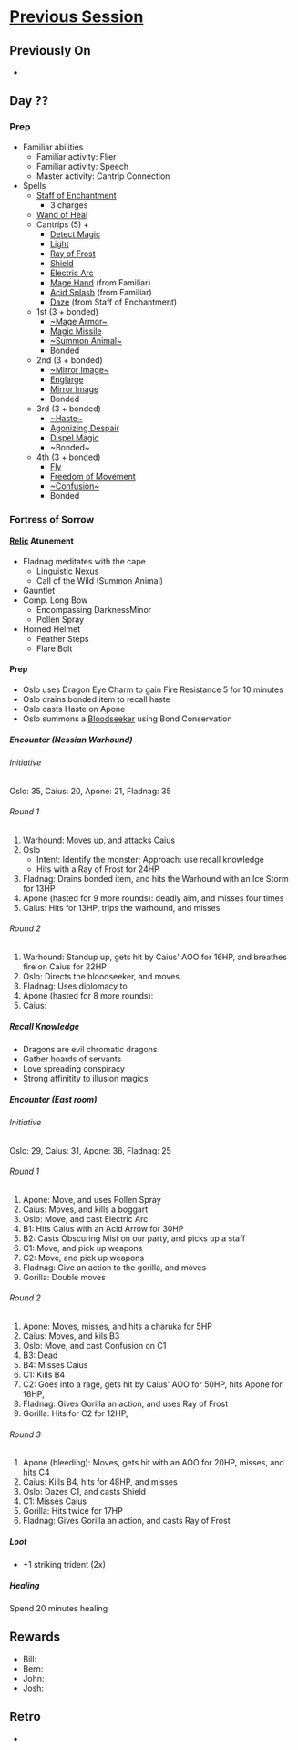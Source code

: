 # [Previous Session](./2021-04-21.md)

## Previously On

- 
    
## Day ??

### Prep

- Familiar abilities
  - Familiar activity: Flier
  - Familiar activity: Speech
  - Master activity: Cantrip Connection
- Spells
  - [Staff of Enchantment](https://pf2.easytool.es/index.php?id=2788)
    - 3 charges
  - [Wand of Heal](https://pf2.easytool.es/index.php?id=2803)
  - Cantrips (5) + 
    - [Detect Magic](https://pf2.d20pfsrd.com/spell/detect-magic/)
    - [Light](https://pf2.d20pfsrd.com/spell/light/)
    - [Ray of Frost](https://pf2.d20pfsrd.com/spell/ray-of-frost/)
    - [Shield](https://pf2.d20pfsrd.com/spell/shield/)
    - [Electric Arc](https://pf2.d20pfsrd.com/spell/electric-arc/)
    - [Mage Hand](https://pf2.d20pfsrd.com/spell/mage-hand/) (from Familiar)
    - [Acid Splash](https://pf2.d20pfsrd.com/spell/acid-splash/) (from Familiar)
    - [Daze](https://pf2.d20pfsrd.com/spell/daze/) (from Staff of Enchantment)
  - 1st (3 + bonded)
    - [~Mage Armor~](https://pf2.d20pfsrd.com/spell/mage-armor/)
    - [Magic Missile](https://pf2.d20pfsrd.com/spell/magic-missile/)
    - [~Summon Animal~](https://2e.aonprd.com/Spells.aspx?ID=316)
    - Bonded
  - 2nd (3 + bonded)
    - [~Mirror Image~](https://pf2.d20pfsrd.com/spell/mirror-image/)
    - [Englarge](https://pf2.d20pfsrd.com/spell/enlarge/)
    - [Mirror Image](https://pf2.d20pfsrd.com/spell/mirror-image/)
    - Bonded
  - 3rd (3 + bonded)
    - [~Haste~](https://pf2.d20pfsrd.com/spell/haste)
    - [Agonizing Despair](https://2e.aonprd.com/Spells.aspx?ID=665)
    - [Dispel Magic](https://2e.aonprd.com/Spells.aspx?ID=78)
    - ~Bonded~
  - 4th (3 + bonded)
    - [Fly](https://pf2.d20pfsrd.com/spell/fly/)
    - [Freedom of Movement](https://pf2.d20pfsrd.com/spell/freedom-of-movement/)
    - [~Confusion~](https://pf2.d20pfsrd.com/spell/confusion/)
    - Bonded 

### Fortress of Sorrow

#### [Relic](https://pf2.d20pfsrd.com/rules/relics/) Atunement

- Fladnag meditates with the cape 
   - Linguistic Nexus
   - Call of the Wild (Summon Animal)
- Gauntlet
- Comp. Long Bow
   - Encompassing DarknessMinor
   - Pollen Spray
- Horned Helmet
   - Feather Steps
   - Flare Bolt

#### Prep

- Oslo uses Dragon Eye Charm to gain Fire Resistance 5 for 10 minutes
- Oslo drains bonded item to recall haste
- Oslo casts Haste on Apone
- Oslo summons a [Bloodseeker](https://2e.aonprd.com/Monsters.aspx?ID=51) using Bond Conservation

##### Encounter (Nessian Warhound)

###### Initiative

Oslo: 35, Caius: 20, Apone: 21, Fladnag: 35

###### Round 1

1. Warhound: Moves up, and attacks Caius
1. Oslo
   - Intent: Identify the monster; Approach: use recall knowledge
   - Hits with a Ray of Frost for 24HP
1. Fladnag: Drains bonded item, and hits the Warhound with an Ice Storm for 13HP
1. Apone (hasted for 9 more rounds): deadly aim, and misses four times
1. Caius: Hits for 13HP, trips the warhound, and misses 

###### Round 2

1. Warhound: Standup up, gets hit by Caius' AOO for 16HP, and breathes fire on Caius for 22HP
1. Oslo: Directs the bloodseeker, and moves
1. Fladnag: Uses diplomacy to 
1. Apone (hasted for 8 more rounds): 
1. Caius: 

##### Recall Knowledge

- Dragons are evil chromatic dragons
- Gather hoards of servants
- Love spreading conspiracy
- Strong affinitity to illusion magics

##### Encounter (East room)

###### Initiative

Oslo: 29, Caius: 31, Apone: 36, Fladnag: 25

###### Round 1

1. Apone: Move, and uses Pollen Spray
1. Caius: Moves, and kills a boggart
1. Oslo: Move, and cast Electric Arc
1. B1: Hits Caius with an Acid Arrow for 30HP
1. B2: Casts Obscuring Mist on our party, and picks up a staff
1. C1: Move, and pick up weapons
1. C2: Move, and pick up weapons
1. Fladnag: Give an action to the gorilla, and moves
1. Gorilla: Double moves

###### Round 2

1. Apone: Moves, misses, and hits a charuka for 5HP
1. Caius: Moves, and kils B3
1. Oslo: Move, and cast Confusion on C1
1. B3: Dead
1. B4: Misses Caius
1. C1: Kills B4
1. C2: Goes into a rage, gets hit by Caius' AOO for 50HP, hits Apone for 16HP, 
1. Fladnag: Gives Gorilla an action, and uses Ray of Frost
1. Gorilla: Hits for C2 for 12HP, 

###### Round 3

1. Apone (bleeding): Moves, gets hit with an AOO for 20HP, misses, and hits C4
1. Caius: Kills B4, hits for 48HP, and misses
1. Oslo: Dazes C1, and casts Shield
1. C1: Misses Caius
1. Gorilla: Hits twice for 17HP
1. Fladnag: Gives Gorilla an action, and casts Ray of Frost

##### Loot

- +1 striking trident (2x)

##### Healing

Spend 20 minutes healing

## Rewards

- Bill: 
- Bern: 
- John: 
- Josh: 
  
## Retro

- 
